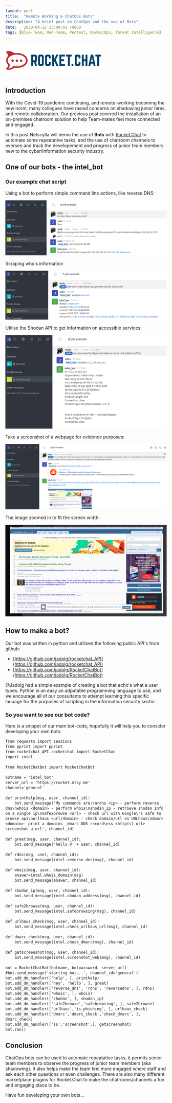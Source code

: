 ```yaml
---
layout: post
title:  "Remote Working & ChatOps Bots"
description: "A brief post on ChatOps and the use of Bots"
date:   2020-04-22 13:00:01 +0000
tags: [Blue-Team, Red-Team, Pentest, DevSecOps, Threat Intelligence]
---
```


![ChatOps](/assets/rocketchat.png)

## Introduction
With the Covid-19 pandemic continuing, and remote-working becoming the new norm, many collegues have rasied concerns on shadowing junior hires, and remote collaboration. Our previous post covered the installation of an on-premises chatroom solution to help Team-mates feel more connected and engaged.  

In this post Netscylla will demo the use of **Bots** with [Rocket.Chat](https://rocket.chat) to automate some repeatative tasks, and the use of chatroom channels to oversee and track the developement and progress of junior team members new to the cyber/information security industry.

## One of our bots - the intel_bot

### Our example chat script

Using a bot to perform simple command line actions, like reverse DNS:

![example reverse dns](/assets/TI-job1.png)

Scraping whois information

![example whois](/assets/TI-job2.png)

Utilise the Shodan API to get information on accessible services:

![example shodan](/assets/TI-job3.png)

Take a screenshot of a webpage for evidence purposes:

![taking a screenshot](/assets/TI-job4.png)

The image zoomed in to fit the screen width:

![screenshot full zoom](/assets/TI-job4a.png)

## How to make a bot?

Our bot was written in python and utilised the following public API's from github:
 * [https://github.com/jadolg/rocketchat_API](https://github.com/jadolg/rocketchat_API)
 * [https://github.com/jadolg/RocketChatBot](https://github.com/jadolg/RocketChatBot)

@Jadolg had a simple example of creating a bot that echo's what a user types.  Python is an easy an adpatable programming language to use, and we encourage all of our consultants to attempt learning this specific lanuage for the purposes of scripting in the information security sector.

### So you want to see our bot code?

Here is a snippet of our main bot-code, hopefully it will help you to consider developing your own bots:
```
from requests import sessions
from pprint import pprint
from rocketchat_API.rocketchat import RocketChat
import intel

from RocketChatBot import RocketChatBot

botname = 'intel_bot'
server_url = 'https://rocket.ntsy.me'
channel='general'

def printhelp(msg, user, channel_id):
    bot.send_message('My commands are:\nrdns <ip> - perform reverse dns\nwhois <domain> - perform whois\nshodan_ip - retrieve shodan info on a single ip\nsafe2browse <url> - check url with Google\'s safe to browse api\nurlhaus <url/domain> - check domain/url on URLhaus\ndmarc <domain>- print a domains _dmarc DNS record\nss <http(s) url> - screenshot a url', channel_id)

def greet(msg, user, channel_id):
    bot.send_message('hello @' + user, channel_id)
 
def rdns(msg, user, channel_id):
    bot.send_message(intel.reverse_dns(msg), channel_id)

def whois(msg, user, channel_id):
    answer=intel.whois_domain(msg)
    bot.send_message(answer, channel_id)

def shodan_ip(msg, user, channel_id):
    bot.send_message(intel.shodan_address(msg), channel_id)

def safe2browse(msg, user, channel_id):
    bot.send_message(intel.safebrowsing(msg), channel_id)

def urlhaus_check(msg, user, channel_id):
    bot.send_message(intel.check_urlhaus_url(msg), channel_id)

def dmarc_check(msg, user, channel_id):
    bot.send_message(intel.check_dmarc(msg), channel_id)

def getscreenshot(msg, user, channel_id):
    bot.send_message(intel.screenshot_web(msg), channel_id)

bot = RocketChatBot(botname, botpassword, server_url)
#bot.send_message('starting bot...', channel_id='general')
bot.add_dm_handler(['help', ], printhelp)
bot.add_dm_handler(['hey', 'hello', ], greet)
bot.add_dm_handler(['reverse_dns', 'rdns', 'reversedns', ], rdns)
bot.add_dm_handler(['whois', ], whois)
bot.add_dm_handler(['shodan', ], shodan_ip)
bot.add_dm_handler(['safe2browse','safebrowsing', ], safe2browse)
bot.add_dm_handler(['urlhaus','is_phishing', ], urlhaus_check)
bot.add_dm_handler(['dmarc','dmarc_check','check_dmarc', ], dmarc_check)
bot.add_dm_handler(['ss','screenshot',], getscreenshot)
bot.run()
```
## Conclusion

ChatOps bots can be used to automate repeatative tasks, it permits senior team members to observe the progress of junior team members (aka shadowing). It also helps make the team feel more engaged where staff and ask each other questions or even challenges.  There are also many different marketplace plugins for Rocket.Chat to make the chatrooms/channels a fun and engaging place to be.

Have fun developing your own bots...